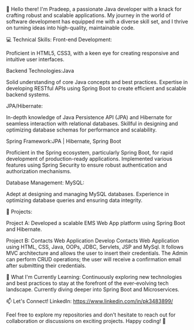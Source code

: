 👋 Hello there! I'm Pradeep, a passionate Java developer with a knack for crafting robust and scalable applications. My journey in the world of software development has equipped me with a diverse skill set, and I thrive on turning ideas into high-quality, maintainable code.

💻 Technical Skills:
Front-end Development:

Proficient in HTML5, CSS3, with a keen eye for creating responsive and intuitive user interfaces.

Backend Technologies:Java

Solid understanding of core Java concepts and best practices.
Expertise in developing RESTful APIs using Spring Boot to create efficient and scalable backend systems.

JPA/Hibernate:

In-depth knowledge of Java Persistence API (JPA) and Hibernate for seamless interaction with relational databases.
Skillful in designing and optimizing database schemas for performance and scalability.

Spring Framework:JPA | Hibernate, Spring Boot

Proficient in the Spring ecosystem, particularly Spring Boot, for rapid development of production-ready applications.
Implemented various features using Spring Security to ensure robust authentication and authorization mechanisms.

Database Management:
MySQL:

Adept at designing and managing MySQL databases.
Experience in optimizing database queries and ensuring data integrity.

🚀 Projects:

Project A: Developed a scalable EMS Web App platform using Spring Boot and Hibernate.

Project B: Contacts Web Application
Develop Contacts Web Application using HTML, CSS, Java, OOPs, JDBC, Servlets, JSP and MySql. It follows MVC architecture and allows the user to insert their credentials. The Admin can perform CRUD operations; the user will receive a confirmation email after submitting their credentials.

🌱 What I'm Currently Learning:
Continuously exploring new technologies and best practices to stay at the forefront of the ever-evolving tech landscape. Currently diving deeper into Spring Boot and Microservices.

📫 Let's Connect!
LinkedIn: https://www.linkedin.com/in/pk3483899/

Feel free to explore my repositories and don't hesitate to reach out for collaboration or discussions on exciting projects. Happy coding! 🚀

